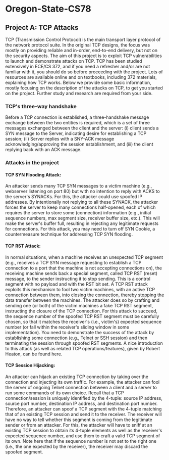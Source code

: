 # Oregon-State-CS78

## Project A: TCP Attacks
  TCP (Transmission Control Protocol) is the main transport layer protocol of the network protocol suite. In the original TCP designs, the focus was mostly on providing reliable and in-order, end-to-end delivery, but not on the security aspects. The aim of this project is to exploit TCP vulnerabilities to launch and demonstrate attacks on TCP. TCP has been studied extensively in ECE/CS 372, and if you need a refresher and/or are not familiar with it, you should do so before proceeding with the project. Lots of resources are available online and on textbooks, including 372 materials, explaining how TCP works. Below we provide some basic information, mostly focusing on the description of the attacks on TCP, to get you started on the project. Further study and research are required from your side.

### TCP's three-way handshake
  Before a TCP connection is established, a three-handshake message exchange between the two entities is required, which is a set of three messages exchanged between the client and the server: (i) client sends a SYN message to the Server, indicating desire for establishing a TCP session; (ii) Server replies with a SNY-ACK message acknowledging/approving the session establishment, and (iii) the client replying back with an ACK message.

### Attacks in the project

#### TCP SYN Flooding Attack: 
  An attacker sends many TCP SYN messages to a victim machine (e.g., webserver listening on port 80) but with no intention to reply with ACKS to the server's SYNACKs. For this, the attacker could use spoofed IP addresses. By intentionally not replying to all these SYNACK, the attacker forces the server to keep many connections half-opened, each of which requires the server to store some (connection) information (e.g., initial sequence numbers, max segment size, receiver buffer size, etc.). This will make the server's buffer full, resulting in rejecting any legitimate requests for connections. For this attack, you may need to turn off SYN Cookie, a countermeasure technique for addressing TCP SYN flooding.

#### TCP RST Attack: 
  In normal situations, when a machine receives an unexpected TCP segment (e.g., receives a TCP SYN message requesting to establish a TCP connection to a port that the machine is not accepting connections on), the receiving machine sends back a special segment, called TCP RST (reset) message, to the sender instructing it to stop sending. This is a control segment with no payload and with the RST bit set. A TCP RST attack exploits this mechanism to fool two victim machines, with an active TCP connection between them, into closing the connection, thereby stopping the data transfer between the machines. The attacker does so by crafting and sending one (or both) of the victim machines a fake TCP RST segment, instructing the closure of the TCP connection. For this attack to succeed, the sequence number of the spoofed TCP RST segment must be carefully chosen, so that it matches the receiver's (i.e., victim's) expected sequence number (or fall within the receiver's sliding window in some implementation). You need to demonstrate the success of the attack by establishing some connection (e.g., Telnet or SSH session) and then terminating the session through spoofed RST segments. A nice introduction to this attack (as well as related TCP operations/features), given by Robert Heaton, can be found here.

#### TCP Session Hijacking: 
  An attacker can hijack an existing TCP connection by taking over the connection and injecting its own traffic. For example, the attacker can fool the server of ongoing Telnet connection between a client and a server to run some commands of its own choice. Recall that a TCP connection/session is uniquely identified by the 4-tuple: source IP address, source port number, destination IP address, and destination port number. Therefore, an attacker can spoof a TCP segment with the 4-tuple matching that of an existing TCP session and send it to the receiver. The receiver will have no way to tell whether this segment is coming from the legitimate sender or from an attacker. For this, the attacker will have to sniff at an existing TCP session to obtain its 4-tuple elements as well as the receiver's expected sequence number, and use them to craft a valid TCP segment of its own. Note here that if the sequence number is not set to the right one (i.e., the one expected by the receiver), the receiver may discard the spoofed segment.
